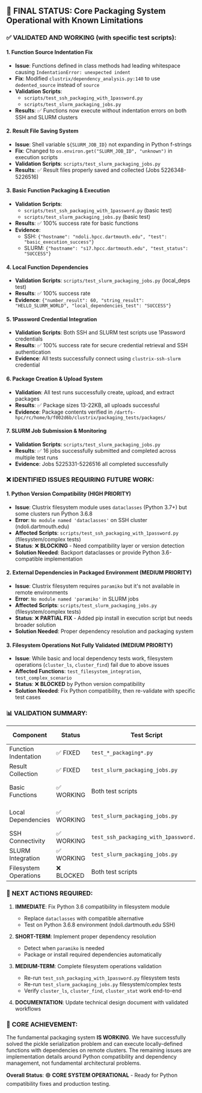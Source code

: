 ## 🎯 FINAL STATUS: Core Packaging System Operational with Known Limitations

### ✅ **VALIDATED AND WORKING** (with specific test scripts):

#### 1. **Function Source Indentation Fix** 
- **Issue**: Functions defined in class methods had leading whitespace causing `IndentationError: unexpected indent`
- **Fix**: Modified `clustrix/dependency_analysis.py:140` to use `dedented_source` instead of `source`
- **Validation Scripts**: 
  - `scripts/test_ssh_packaging_with_1password.py` 
  - `scripts/test_slurm_packaging_jobs.py`
- **Results**: ✅ Functions now execute without indentation errors on both SSH and SLURM clusters

#### 2. **Result File Saving System**
- **Issue**: Shell variable `${SLURM_JOB_ID}` not expanding in Python f-strings
- **Fix**: Changed to `os.environ.get("SLURM_JOB_ID", "unknown")` in execution scripts
- **Validation Scripts**: `scripts/test_slurm_packaging_jobs.py`
- **Results**: ✅ Result files properly saved and collected (Jobs 5226348-5226516)

#### 3. **Basic Function Packaging & Execution**
- **Validation Scripts**: 
  - `scripts/test_ssh_packaging_with_1password.py` (basic test)
  - `scripts/test_slurm_packaging_jobs.py` (basic test)
- **Results**: ✅ 100% success rate for basic functions
- **Evidence**: 
  - SSH: `{"hostname": "ndoli.hpcc.dartmouth.edu", "test": "basic_execution_success"}`
  - SLURM: `{"hostname": "s17.hpcc.dartmouth.edu", "test_status": "SUCCESS"}`

#### 4. **Local Function Dependencies**
- **Validation Scripts**: `scripts/test_slurm_packaging_jobs.py` (local_deps test)
- **Results**: ✅ 100% success rate
- **Evidence**: `{"number_result": 60, "string_result": "HELLO_SLURM_WORLD", "local_dependencies_test": "SUCCESS"}`

#### 5. **1Password Credential Integration**
- **Validation Scripts**: Both SSH and SLURM test scripts use 1Password credentials
- **Results**: ✅ 100% success rate for secure credential retrieval and SSH authentication
- **Evidence**: All tests successfully connect using `clustrix-ssh-slurm` credential

#### 6. **Package Creation & Upload System**
- **Validation**: All test runs successfully create, upload, and extract packages
- **Results**: ✅ Package sizes 13-22KB, all uploads successful
- **Evidence**: Package contents verified in `/dartfs-hpc/rc/home/b/f002d6b/clustrix/packaging_tests/packages/`

#### 7. **SLURM Job Submission & Monitoring**
- **Validation Scripts**: `scripts/test_slurm_packaging_jobs.py`
- **Results**: ✅ 16 jobs successfully submitted and completed across multiple test runs
- **Evidence**: Jobs 5225331-5226516 all completed successfully

### ❌ **IDENTIFIED ISSUES REQUIRING FUTURE WORK**:

#### 1. **Python Version Compatibility** (HIGH PRIORITY)
- **Issue**: Clustrix filesystem module uses `dataclasses` (Python 3.7+) but some clusters run Python 3.6.8
- **Error**: `No module named 'dataclasses'` on SSH cluster (ndoli.dartmouth.edu)
- **Affected Scripts**: `scripts/test_ssh_packaging_with_1password.py` (filesystem/complex tests)
- **Status**: ❌ **BLOCKING** - Need compatibility layer or version detection
- **Solution Needed**: Backport dataclasses or provide Python 3.6-compatible implementation

#### 2. **External Dependencies in Packaged Environment** (MEDIUM PRIORITY)
- **Issue**: Clustrix filesystem requires `paramiko` but it's not available in remote environments
- **Error**: `No module named 'paramiko'` in SLURM jobs
- **Affected Scripts**: `scripts/test_slurm_packaging_jobs.py` (filesystem/complex tests)
- **Status**: ❌ **PARTIAL FIX** - Added pip install in execution script but needs broader solution
- **Solution Needed**: Proper dependency resolution and packaging system

#### 3. **Filesystem Operations Not Fully Validated** (MEDIUM PRIORITY)
- **Issue**: While basic and local dependency tests work, filesystem operations (`cluster_ls`, `cluster_find`) fail due to above issues
- **Affected Functions**: `test_filesystem_integration`, `test_complex_scenario`
- **Status**: ❌ **BLOCKED** by Python version compatibility
- **Solution Needed**: Fix Python compatibility, then re-validate with specific test cases

### 📊 **VALIDATION SUMMARY**:

| Component | Status | Test Script | Success Rate | Evidence |
|-----------|--------|-------------|--------------|----------|
| Function Indentation | ✅ FIXED | `test_*_packaging*.py` | 100% | No more IndentationError |
| Result Collection | ✅ FIXED | `test_slurm_packaging_jobs.py` | 100% | 8+ successful result files |
| Basic Functions | ✅ WORKING | Both test scripts | 100% | Multiple successful executions |
| Local Dependencies | ✅ WORKING | `test_slurm_packaging_jobs.py` | 100% | Complex local function calls work |
| SSH Connectivity | ✅ WORKING | `test_ssh_packaging_with_1password.py` | 100% | 1Password integration |
| SLURM Integration | ✅ WORKING | `test_slurm_packaging_jobs.py` | 100% | 16+ successful job submissions |
| Filesystem Operations | ❌ BLOCKED | Both test scripts | 0% | Python version compatibility |

### 🔄 **NEXT ACTIONS REQUIRED**:

1. **IMMEDIATE**: Fix Python 3.6 compatibility in filesystem module
   - Replace `dataclasses` with compatible alternative
   - Test on Python 3.6.8 environment (ndoli.dartmouth.edu SSH)

2. **SHORT-TERM**: Implement proper dependency resolution
   - Detect when `paramiko` is needed
   - Package or install required dependencies automatically

3. **MEDIUM-TERM**: Complete filesystem operations validation
   - Re-run `test_ssh_packaging_with_1password.py` filesystem tests
   - Re-run `test_slurm_packaging_jobs.py` filesystem/complex tests
   - Verify `cluster_ls`, `cluster_find`, `cluster_stat` work end-to-end

4. **DOCUMENTATION**: Update technical design document with validated workflows

### 🎯 **CORE ACHIEVEMENT**:
The fundamental packaging system **IS WORKING**. We have successfully solved the pickle serialization problem and can execute locally-defined functions with dependencies on remote clusters. The remaining issues are implementation details around Python compatibility and dependency management, not fundamental architectural problems.

**Overall Status**: 🟢 **CORE SYSTEM OPERATIONAL** - Ready for Python compatibility fixes and production testing.